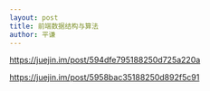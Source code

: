 ```yaml
---
layout: post
title: 前端数据结构与算法
author: 平谦
---
```


https://juejin.im/post/594dfe795188250d725a220a

https://juejin.im/post/5958bac35188250d892f5c91